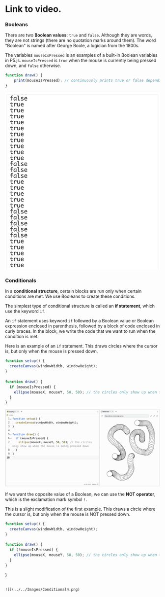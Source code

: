 # Link to video.

### Booleans

There are two **Boolean values**: `true` and `false`. Although they are words, they are not strings (there are no quotation marks around them). The word "Boolean" is named after George Boole, a logician from the 1800s. 

The variables `mouseIsPressed` is an examples of a built-in Boolean variables in P5.js. `mouseIsPressed` is `true` when the mouse is currently being pressed down, and `false` otherwise.

```js
function draw() {
    print(mouseIsPressed); // continuously prints true or false depending on whether the mouse is being pressing down
}
```

![](../../Images/print_boolean.png)

### Conditionals

In a **conditional structure**, certain blocks are run only when certain conditions are met. We use Booleans to create these conditions.

The simplest type of conditional structure is called an **if statement**, which use the keyword `if`.

An `if` statement uses keyword `if` followed by a Boolean value or Boolean expression enclosed in parenthesis, followed by a block of code enclosed in curly braces. In the block, we write the code that we want to run when the condition is met. 

Here is an example of an `if` statement. This draws circles where the cursor is, but only when the mouse is pressed down.

```js
function setup() {
  createCanvas(windowWidth, windowHeight);
}

function draw() {
  if (mouseIsPressed) { 
    ellipse(mouseX, mouseY, 50, 50); // the circles only show up when the mouse is being pressed down
  }
}
```

![](../../Images/Conditional__1.png)

If we want the opposite value of a Boolean, we can use the **NOT operator**, which is the exclamation mark symbol `!`.

This is a slight modification of the first example. This draws a circle where the cursor is, but only when the mouse is NOT pressed down.

```js
function setup() {
  createCanvas(windowWidth, windowHeight);
}

function draw() {
  if (!mouseIsPressed) { 
    ellipse(mouseX, mouseY, 50, 50); // the circles only show up when the mouse is NOT pressed down
  }
}
```
}
```

![](../../Images/Conditional4.png)

